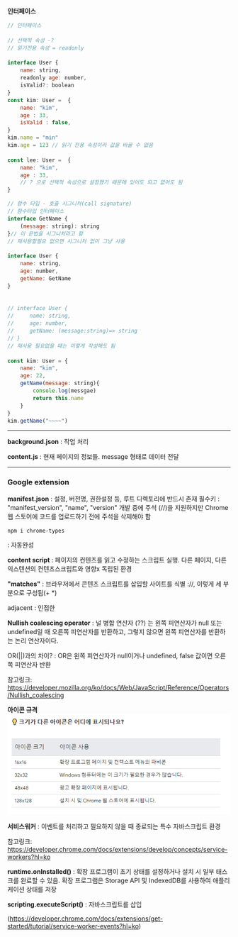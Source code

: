 **인터페이스**

```javascript
// 인터페이스

// 선택적 속성 -?
// 읽기전용 속성 = readonly

interface User {
    name: string,
    readonly age: number,
    isValid?: boolean
}
const kim: User =  {
    name: "kim",
    age : 33,
    isValid : false,
}
kim.name = "min"
kim.age = 123 // 읽기 전용 속성이라 값을 바꿀 수 없음

const lee: User =  {
    name: "kim",
    age : 33,
    // ? 으로 선택적 속성으로 설정했기 때문에 있어도 되고 없어도 됨
}

```

```javascript
// 함수 타입 - 호출 시그니처(call signature)
// 함수타입 인터페이스
interface GetName {
    (message: string): string
}// 이 문법을 시그니처라고 함
// 재사용할필요 없으면 시그니처 없이 그냥 사용

interface User {
    name: string,
    age: number,
    getName: GetName
}


// interface User {
//     name: string,
//     age: number,
//     getName: (message:string)=> string
// }
// 재사용 필요없을 때는 이렇게 작성해도 됨

const kim: User = {
    name: "kim",
    age: 22,
    getName(message: string){
        console.log(messgae)
        return this.name
    }
}
kim.getName("~~~~")
```

---




**background.json**
: 작업 처리


**content.js**
: 현재 페이지의 정보들.
message 형태로 데이터 전달

---
### Google extension

**manifest.json**
: 설정, 버전명, 권한설정 등, 루트 디렉토리에 반드시 존재
필수키 : "manifest_version", "name", "version"
개발 중에 주석 (//)을 지원하지만 Chrome 웹 스토어에 코드를 업로드하기 전에 주석을 삭제해야 함

```
npm i chrome-types
```
: 자동완성

**content script**
: 페이지의 컨텐츠를 읽고 수정하는 스크립트 실행. 다른 페이지, 다른 익스텐션의 컨텐츠스크립트와 영향x 독립된 환경

**"matches"**
: 브라우저에서 콘텐츠 스크립트를 삽입할 사이트를 식별
<scheme>://<host><path>, 이렇게 세 부분으로 구성됨(+ *)

adjacent : 인접한

**Nullish coalescing operator**
: 널 병합 연산자 (??) 는 왼쪽 피연산자가 null 또는 undefined일 때 오른쪽 피연산자를 반환하고, 그렇지 않으면 왼쪽 피연산자를 반환하는 논리 연산자이다.

OR(||)과의 차이?
: OR은 왼쪽 피연산자가 null이거나 undefined, false 값이면 오른쪽 피연산자 반환

참고링크: https://developer.mozilla.org/ko/docs/Web/JavaScript/Reference/Operators/Nullish_coalescing


**아이콘 규격**
![Alt text](image-3.png)

**서비스워커**
: 이벤트를 처리하고 필요하지 않을 때 종료되는 특수 자바스크립트 환경

참고링크: https://developer.chrome.com/docs/extensions/develop/concepts/service-workers?hl=ko

**runtime.onInstalled()**
: 확장 프로그램이 초기 상태를 설정하거나 설치 시 일부 태스크를 완료할 수 있음. 확장 프로그램은 Storage API 및 IndexedDB를 사용하여 애플리케이션 상태를 저장

**scripting.executeScript()**
: 자바스크립트를 삽입

(https://developer.chrome.com/docs/extensions/get-started/tutorial/service-worker-events?hl=ko)